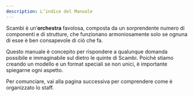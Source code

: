 ```yaml
---
description: L’indice del Manuale
---
```

Scambi è un’**orchestra** favolosa, composta da un sorprendente numero di componenti e di strutture, che funzionano armoniosamente solo se ognuna di esse è ben consapevole di ciò che fa.

Questo manuale è concepito per rispondere a qualunque domanda possibile e immaginabile sul dietro le quinte di Scambi. Poiché stiamo creando un modello e un format speciali se non unici, è importante spiegarne ogni aspetto.

Per comunciare, vai alla pagina successiva per comprendere come è organizzato lo staff.